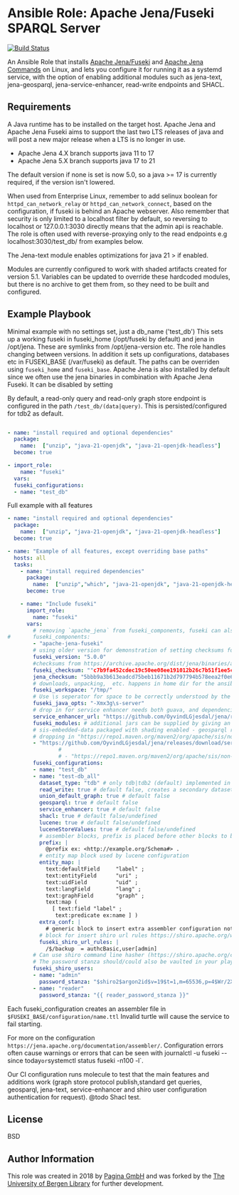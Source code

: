 # Ansible Role: Apache Jena/Fuseki SPARQL Server

[![Build Status](https://travis-ci.org/paginagmbh/ansible-role-fuseki.svg?branch=master)](https://travis-ci.org/paginagmbh/ansible-role-fuseki)

An Ansible Role that installs [Apache Jena/Fuseki](https://jena.apache.org/documentation/fuseki2/) and [Apache Jena Commands](https://jena.apache.org/documentation/tools/index.html) on Linux, and lets you configure it for running it as a systemd service, with the option of enabling additional modules such as jena-text, jena-geosparql, jena-service-enhancer, read-write endpoints and SHACL.

## Requirements

A Java runtime has to be installed on the target host. Apache Jena and Apache Jena Fuseki aims to support the last two LTS releases of java and will post a new major release when a LTS is no longer in use.

* Apache Jena  4.X branch supports java 11 to 17
* Apache Jena 5.X branch supports java 17 to 21

The default version if none is set is now 5.0, so a java >= 17 is currently required, if the version isn't lowered.

When used from Enterprise Linux, remember to add selinux boolean for `httpd_can_network_relay` or `httpd_can_network_connect`, based on the configuration, if fuseki is behind an Apache webserver. Also remember that security is only limited to a localhost filter by default, so reversing to localhost or 127.0.0.1:3030 directly means that the admin api is reachable. The role is often used with reverse-proxying only to the read endpoints e.g localhost:3030/test_db/ from examples below.

The Jena-text module enables optimizations for java 21 > if enabled.

Modules are currently configured to work with shaded artifacts created for version 5.1. Variables can be updated to override these hardcoded modules, but there is no archive to get them from, so they need to be built and configured.

## Example Playbook

Minimal example with no settings set, just a db_name ('test_db')
This sets up a working fuseki in fuseki_home (/opt/fuseki by default) and jena in /opt/jena. These are symlinks from /opt/jena-version etc. The role handles changing between versions. In addition it sets up configurations, databases etc in FUSEKI_BASE (/var/fuseki) as default. The paths can be overriden using `fuseki_home` and `fuseki_base`. Apache Jena is also installed by default since we often use the jena binaries in combination with Apache Jena Fuseki. It can be disabled by setting
 
By default, a read-only query and read-only graph store endpoint is configured in the path `/test_db/(data|query)`. This is persisted/configured for tdb2 as default.

```yaml

- name: "install required and optional dependencies"
  package:
    name:  ["unzip", "java-21-openjdk", "java-21-openjdk-headless"]
  become: true

- import_role:
    name: "fuseki"
  vars:
  fuseki_configurations:
  - name: "test_db"
```

Full example with all features

``` yaml
- name: "install required and optional dependencies"
  package:
    name:  ["unzip", "java-21-openjdk", "java-21-openjdk-headless"]
  become: true

- name: "Example of all features, except overriding base paths"
  hosts: all
  tasks:
    - name: "install required dependencies"
      package:
        name:  ["unzip","which", "java-21-openjdk", "java-21-openjdk-headless"]
      become: true

    - name: "Include fuseki"
      import_role:
        name: "fuseki"
      vars:
        # removing `apache_jena` from fuseki_components, fuseki can also be omited, if only Apache Jena is required.
#       fuseki_components:
        - "apache-jena-fuseki"
        # using older version for demonstration of setting checksums for non-default versions, note that modules won't work since they were built with a newer version (5.1.0)
        fuseki_version: "5.0.0"
        #checksums from https://archive.apache.org/dist/jena/binaries/apache-jena-fuseki-5.0.0.tar.gz.sha512 and  https://archive.apache.org/dist/jena/binaries/apache-jena-5.0.0.tar.gz.sha512
        fuseki_checksum: ""c7b9fa452cdec19c50ee08ee191012b26c7b51f1ee5c5143db3047e0545c007599fbc08481fa61df5aef766a796e43262c209fc42578f2e532c0ab0c19dcbc5
        jena_checksum: "5bbb9a3b613eadcd75beb11671b2d797794b578eea2f0e68b57ba7fd402ca789c7ea3c71206baace8c662581e8e615a22d40d3b5f9461823a8603dd6ee40d912"
        # downloads, unpacking,  etc. happens in home dir for the ansible user by default. It can be changed if needed (e.g if dir doesn't exist for some reason)
        fuseki_workspace: "/tmp/"
        # Use \s seperator for space to be correctly understood by the systemd unit 
        fuseki_java_opts: "-Xmx3g\s-server"
        # drop in for service enhancer needs both guava, and dependencies of guava, so using a shaded jar built locally
        service_enhancer_url: "https://github.com/OyvindLGjesdal/jena/releases/download/service-enhancer-shaded/jena-serviceenhancer-5.2.0-SNAPSHOT.jar"
        fuseki_modules: # additional jars can be supplied by giving an url for download and it will be available on the classpath
        # sis-embedded-data packaged with shading enabled - geosparql related
        # dropping in "https://repo1.maven.org/maven2/org/apache/sis/non-free/sis-embedded-data/1.4/sis-embedded-data-1.4.jar" also requires its dependencies
        - "https://github.com/OyvindLGjesdal/jena/releases/download/service-enhancer-shaded/jena-sis-nonfree-1.0.jar"
                #
                # - "https://repo1.maven.org/maven2/org/apache/sis/non-free/sis-embedded-data/1.4/sis-embedded-data-1.4.jar"
        fuseki_configurations:
        - name: "test_db"
        - name: "test-db_all"
          dataset_type: "tdb" # only tdb|tdb2 (default) implemented in role
          read_write: true # default false, creates a secondary dataset using the same database directory, that appends `_write` to the database_name e.g `test-db_all_write`
          union_default_graph: true # default false
          geosparql: true # default false
          service_enhancer: true # default false
          shacl: true # default false/undefined
          lucene: true # default false/undefined
          luceneStoreValues: true # default false/undefined
          # assembler blocks, prefix is placed before other blocks to be able to add further namespaces
          prefix: |
            @prefix ex: <http://example.org/Schema#> .
          # entity map block used by lucene configuration
          entity_map: |
            text:defaultField     "label" ;
            text:entityField      "uri" ;
            text:uidField         "uid" ;
            text:langField        "lang" ;
            text:graphField       "graph" ;
            text:map (
              [ text:field "label" ;
               text:predicate ex:name ] )
          extra_conf: |
            # generic block to insert extra assembler configuration not covered by booleans for a single service
          # block for insert shiro url rules https://shiro.apache.org/web.html#urls
          fuseki_shiro_url_rules: |
            /$/backup  = authcBasic,user[admin]
        # Can use shiro command line hasher (https://shiro.apache.org/command-line-hasher.html) to generate a password stanza to use for password_stanza
        # The password stanza should/could also be vaulted in your playbook, so it is only viewable in the shiro.ini file on server 
        fuseki_shiro_users:   
        - name: "admin"
          password_stanza: "$shiro2$argon2id$v=19$t=1,m=65536,p=4$Wr/2XKxWeYZt8JE5HCONQw$yev4bLiGzbeIZ8qDWrIY7J2msL2vRO/aYksb4RMeX7Y"
        - name: "reader"
          password_stanza: "{{ reader_password_stanza }}"


```

Each fuseki_configuration creates an assembler file in `$FUSEKI_BASE/configuration/name.ttl` Invalid turtle will cause the service to fail starting.

For more on the configuration `https://jena.apache.org/documentation/assembler/`. Configuration errors often cause warnings or errors that can be seen 
with journalctl -u fuseki --since today` or `systemctl status fuseki -n100 -l`.

Our CI configuration runs molecule to test that the main features and additions work (graph store protocol publish,standard get queries, geosparql, jena-text, service-enhancer and shiro user configuration authentication for request). @todo Shacl test.

## License

BSD

## Author Information

This role was created in 2018 by [Pagina GmbH](https://www.pagina.gmbh/) and was forked by the [The University of Bergen Library](https://uib.no/ub) for further development.
